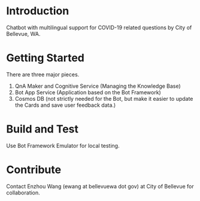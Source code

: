 # Introduction 
Chatbot with multilingual support for COVID-19 related questions by City of Bellevue, WA. 

# Getting Started
There are three major pieces.
1.	QnA Maker and Cognitive Service (Managing the Knowledge Base)
2.	Bot App Service (Application based on the Bot Framework)
3.	Cosmos DB (not strictly needed for the Bot, but make it easier to update the Cards and save user feedback data.)

# Build and Test
Use Bot Framework Emulator for local testing. 

# Contribute
Contact Enzhou Wang (ewang at bellevuewa dot gov) at City of Bellevue for collaboration. 
